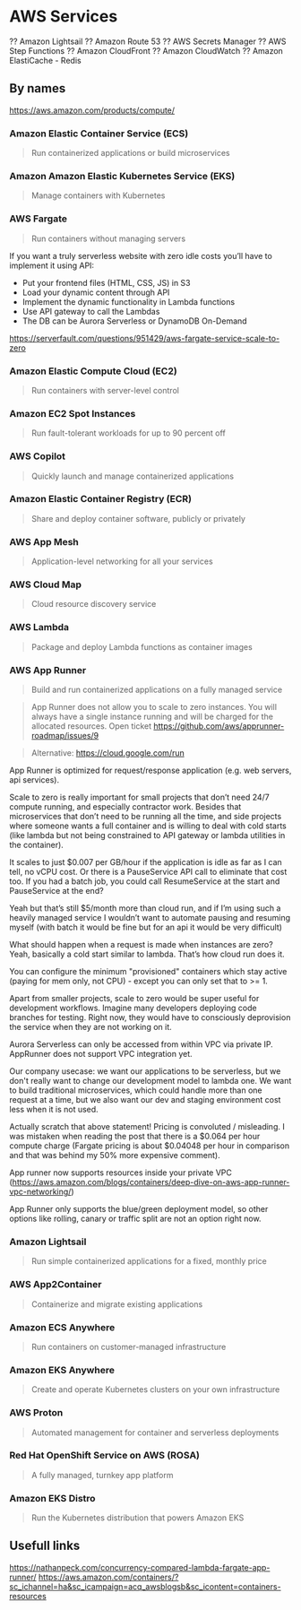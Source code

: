 # AWS Services

?? Amazon Lightsail
?? Amazon Route 53
?? AWS Secrets Manager
?? AWS Step Functions
?? Amazon CloudFront
?? Amazon CloudWatch
?? Amazon ElastiCache - Redis

## By names

https://aws.amazon.com/products/compute/

### Amazon Elastic Container Service (ECS)

> Run containerized applications or build microservices

### Amazon Amazon Elastic Kubernetes Service (EKS)

> Manage containers with Kubernetes

### AWS Fargate

> Run containers without managing servers

If you want a truly serverless website with zero idle costs you’ll have to implement it using API:

- Put your frontend files (HTML, CSS, JS) in S3
- Load your dynamic content through API
- Implement the dynamic functionality in Lambda functions
- Use API gateway to call the Lambdas
- The DB can be Aurora Serverless or DynamoDB On-Demand


<https://serverfault.com/questions/951429/aws-fargate-service-scale-to-zero>

### Amazon Elastic Compute Cloud (EC2)

> Run containers with server-level control

### Amazon EC2 Spot Instances

> Run fault-tolerant workloads for up to 90 percent off

### AWS Copilot

> Quickly launch and manage containerized applications

### Amazon Elastic Container Registry (ECR)

> Share and deploy container software, publicly or privately

### AWS App Mesh

> Application-level networking for all your services

### AWS Cloud Map

> Cloud resource discovery service

### AWS Lambda

> Package and deploy Lambda functions as container images

### AWS App Runner

> Build and run containerized applications on a fully managed service

> App Runner does not allow you to scale to zero instances. You will always have a single instance running and will be charged for the allocated resources.
> Open ticket <https://github.com/aws/apprunner-roadmap/issues/9>

> Alternative: https://cloud.google.com/run

App Runner is optimized for request/response application (e.g. web servers, api services).

Scale to zero is really important for small projects that don’t need 24/7 compute running, and especially contractor work. Besides that microservices that don’t need to be running all the time, and side projects where someone wants a full container and is willing to deal with cold starts (like lambda but not being constrained to API gateway or lambda utilities in the container).

It scales to just $0.007 per GB/hour if the application is idle as far as I can tell, no vCPU cost. Or there is a PauseService API call to eliminate that cost too. If you had a batch job, you could call ResumeService at the start and PauseService at the end?

Yeah but that’s still $5/month more than cloud run, and if I’m using such a heavily managed service I wouldn’t want to automate pausing and resuming myself (with batch it would be fine but for an api it would be very difficult)

What should happen when a request is made when instances are zero? Yeah, basically a cold start similar to lambda. That’s how cloud run does it.

You can configure the minimum "provisioned" containers which stay active (paying for mem only, not CPU) - except you can only set that to >= 1.

Apart from smaller projects, scale to zero would be super useful for development workflows. Imagine many developers deploying code branches for testing. Right now, they would have to consciously deprovision the service when they are not working on it.

Aurora Serverless can only be accessed from within VPC via private IP. AppRunner does not support VPC integration yet.

Our company usecase: we want our applications to be serverless, but we don't really want to change our development model to lambda one. We want to build traditional microservices, which could handle more than one request at a time, but we also want our dev and staging environment cost less when it is not used.

Actually scratch that above statement! Pricing is convoluted / misleading. I was mistaken when reading the post that there is a $0.064 per hour compute charge (Fargate pricing is about $0.04048 per hour in comparison and that was behind my 50% more expensive comment).

App runner now supports resources inside your private VPC (https://aws.amazon.com/blogs/containers/deep-dive-on-aws-app-runner-vpc-networking/)

App Runner only supports the blue/green deployment model, so other options like rolling, canary or traffic split are not an option right now.

### Amazon Lightsail

> Run simple containerized applications for a fixed, monthly price

### AWS App2Container

> Containerize and migrate existing applications

### Amazon ECS Anywhere

> Run containers on customer-managed infrastructure

### Amazon EKS Anywhere

> Create and operate Kubernetes clusters on your own infrastructure

### AWS Proton

> Automated management for container and serverless deployments

### Red Hat OpenShift Service on AWS (ROSA)

> A fully managed, turnkey app platform

### Amazon EKS Distro

> Run the Kubernetes distribution that powers Amazon EKS

## Usefull links

<https://nathanpeck.com/concurrency-compared-lambda-fargate-app-runner/>
<https://aws.amazon.com/containers/?sc_ichannel=ha&sc_icampaign=acq_awsblogsb&sc_icontent=containers-resources>
